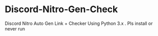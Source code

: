 # Discord-Nitro-Gen-Check
Discord Nitro Auto Gen Link + Checker
Using Python 3.x . Pls install or never run 

